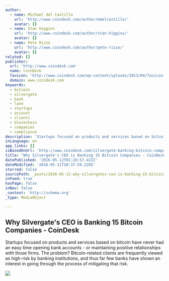 ```yaml
---
author:
  - name: Michael del Castillo
    url: 'http://www.coindesk.com/author/mdelcastillo/'
    avatar: {}
  - name: Stan Higgins
    url: 'http://www.coindesk.com/author/stan-higgins/'
    avatar: {}
  - name: Pete Rizzo
    url: 'http://www.coindesk.com/author/pete-rizzo/'
    avatar: {}
related: []
publisher:
  url: 'http://www.coindesk.com'
  name: CoinDesk
  favicon: 'http://www.coindesk.com/wp-content/uploads/2013/04/favicon1.ico?ffe887'
  domain: www.coindesk.com
keywords:
  - bitcoin
  - silvergate
  - bank
  - lane
  - startups
  - account
  - clients
  - blockchain
  - companies
  - compliance
description: 'Startups focused on products and services based on bitcoin have never had an easy time opening bank accounts - or maintaining positive relationships with those firms. The problem? Bitcoin-related clients are frequently viewed as high-risk by banking institutions, and thus far few banks have shown an interest in going through the process of mitigating that risk.'
inLanguage: en
app_links: []
isBasedOnUrl: 'http://www.coindesk.com/silvergate-banking-bitcoin-companies/'
title: "Why Silvergate's CEO is Banking 15 Bitcoin Companies - CoinDesk"
datePublished: '2016-05-12T01:28:57.422Z'
dateModified: '2016-05-11T20:37:59.220Z'
starred: false
sourcePath: _posts/2016-05-12-why-silvergates-ceo-is-banking-15-bitcoin-companies-coind.md
inFeed: true
hasPage: false
inNav: false
_context: 'http://schema.org'
_type: MediaObject

---
```

<article style=""><h1>Why Silvergate's CEO is Banking 15 Bitcoin Companies - CoinDesk</h1><p>Startups focused on products and services based on bitcoin have never had an easy time opening bank accounts - or maintaining positive relationships with those firms. The problem? Bitcoin-related clients are frequently viewed as high-risk by banking institutions, and thus far few banks have shown an interest in going through the process of mitigating that risk.</p><img src="http://media.coindesk.com/2016/05/Screen-Shot-2016-05-11-at-3.38.23-PM.png" /></article>